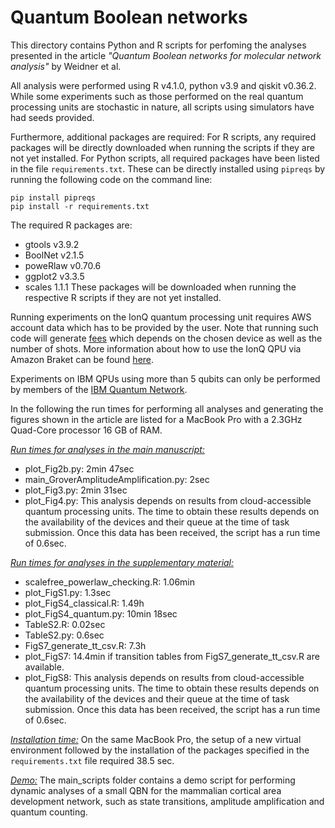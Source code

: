 # Quantum Boolean networks

This directory contains Python and R scripts for perfoming the analyses presented in the article *"Quantum Boolean networks for molecular network analysis"* by Weidner et al.

All analysis were performed using R v4.1.0, python v3.9 and qiskit v0.36.2.
While some experiments such as those performed on the real quantum processing units are stochastic in nature, all scripts using simulators have had seeds provided.

Furthermore, additional packages are required:
For R scripts, any required packages will be directly downloaded when running the scripts if they are not yet installed.
For Python scripts, all required packages have been listed in the file `requirements.txt`.
These can be directly installed using `pipreqs` by running the following code on the command line:

```
pip install pipreqs
pip install -r requirements.txt
```

The required R packages are:
- gtools v3.9.2
- BoolNet v2.1.5
- poweRlaw v0.70.6
- ggplot2 v3.3.5
- scales 1.1.1
These packages will be downloaded when running the respective R scripts if they are not yet installed.

Running experiments on the IonQ quantum processing unit requires AWS account data which has to be provided by the user. Note that running such code will generate [fees](https://aws.amazon.com/de/braket/pricing/) which depends on the chosen device as well as the number of shots. More information about how to use the IonQ QPU via Amazon Braket can be found [here](https://aws.amazon.com/de/braket/).

Experiments on IBM QPUs using more than 5 qubits can only be performed by members of the [IBM Quantum Network](https://www.ibm.com/quantum/network).

In the following the run times for performing all analyses and generating the figures shown in the article are listed for a MacBook Pro with a 2.3GHz Quad-Core processor 16 GB of RAM.

<u>*Run times for analyses in the main manuscript:*</u>
- plot_Fig2b.py: 2min 47sec
- main_GroverAmplitudeAmplification.py: 2sec
- plot_Fig3.py: 2min 31sec
- plot_Fig4.py: This analysis depends on results from cloud-accessible quantum processing units. The time to obtain these results depends on the availability of the devices and their queue at the time of task submission. Once this data has been received, the script has a run time of 0.6sec.

<u>*Run times for analyses in the supplementary material:*</u>
- scalefree_powerlaw_checking.R: 1.06min
- plot_FigS1.py: 1.3sec
- plot_FigS4_classical.R: 1.49h
- plot_FigS4_quantum.py: 10min 18sec
- TableS2.R: 0.02sec
- TableS2.py: 0.6sec
- FigS7_generate_tt_csv.R: 7.3h
- plot_FigS7: 14.4min if transition tables from FigS7_generate_tt_csv.R are available.
- plot_FigS8: This analysis depends on results from cloud-accessible quantum processing units. The time to obtain these results depends on the availability of the devices and their queue at the time of task submission. Once this data has been received, the script has a run time of 0.6sec.

<u>*Installation time:*</u>
On the same MacBook Pro, the setup of a new virtual environment followed by the installation of the packages specified in the `requirements.txt` file required 38.5 sec.

<u>*Demo:*</u>
The main_scripts folder contains a demo script for performing dynamic analyses of a small QBN for the mammalian cortical area development network, such as state transitions, amplitude amplification and quantum counting.

